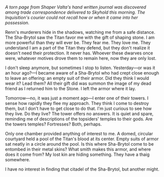 <i> A torn page from Shaper Valta's hand written journal was discovered among trade correspondence delivered to Skyhold this morning. The Inquisition's courier could not recall how or when it came into her possession. </i>

Renn's murderers hide in the shadows, watching me from a safe distance. The Sha-Brytol saw the Titan favor me with the gift of shaping stone. I am more powerful than they will ever be. They fear me. They love me. They understand I am a part of the Titan they defend, but they don't realize it doesn't need their protection. It never has. Whoever these dwarves once were, whatever motives drove them to remain here, now they are only lost.

I don't sleep anymore, but sometimes I stop to listen. Yesterday—or was it an hour ago?—I became aware of a Sha-Brytol who had crept close enough to leave an offering: an empty suit of their armor. Did they think I would wear it? Lead them? All their gift did was summon the image of my dead friend as I returned him to the Stone. I left the armor where it lay.

Tomorrow—no, it was just a moment ago—I enter one of their towers. I sense how rapidly they flee my approach. They think I come to destroy them, but I don't have to get close to do that. I'm just curious to see how they live. Do they live? The tower offers no answers. It is quiet and spare, reminding me of descriptions of the topsiders' temples to their gods. Are the towers temples? Fortresses? Both, perhaps.

Only one chamber provided anything of interest to me. A domed, circular courtyard held a pool of the Titan's blood at its center. Empty suits of armor sat neatly in a circle around the pool. Is this where Sha-Brytol come to be entombed in their metal skins? What smith makes this armor, and where does it come from? My lost kin are hiding something. They have a thaig somewhere.

I have no interest in finding that citadel of the Sha-Brytol, but another might.